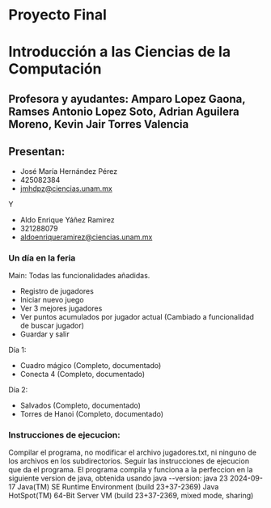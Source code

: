 # Proyecto Final
# Introducción a las Ciencias de la Computación
## Profesora y ayudantes: Amparo Lopez Gaona, Ramses Antonio Lopez Soto, Adrian Aguilera Moreno, Kevin Jair Torres Valencia
## Presentan: 
- José María Hernández Pérez
- 425082384
- jmhdpz@ciencias.unam.mx

Y

- Aldo Enrique Yáñez Ramirez
- 321288079
- aldoenriqueramirez@ciencias.unam.mx

### Un día en la feria
Main:
Todas las funcionalidades añadidas.
- Registro de jugadores 
- Iniciar nuevo juego 
- Ver 3 mejores jugadores 
- Ver puntos acumulados por jugador actual (Cambiado a funcionalidad de buscar jugador)
- Guardar y salir 

Día 1:
- Cuadro mágico (Completo, documentado)
- Conecta 4 (Completo, documentado)

Día 2:
- Salvados (Completo, documentado)
- Torres de Hanoi (Completo, documentado)

### Instrucciones de ejecucion:
Compilar el programa, no modificar el archivo jugadores.txt, ni ninguno de los archivos en los subdirectorios. Seguir las instrucciones de ejecucion que da el programa. El programa compila y funciona a la perfeccion en la siguiente version de java, obtenida usando java --version:
java 23 2024-09-17
Java(TM) SE Runtime Environment (build 23+37-2369)
Java HotSpot(TM) 64-Bit Server VM (build 23+37-2369, mixed mode, sharing)
